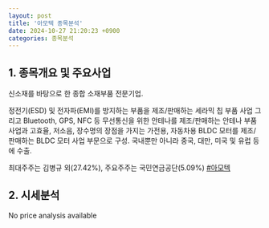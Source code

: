 ```yaml
---
layout: post
title: '아모텍 종목분석'
date: 2024-10-27 21:20:23 +0900
categories: 종목분석
---
```


## 1. 종목개요 및 주요사업

신소재를 바탕으로 한 종합 소재부품 전문기업. 

정전기(ESD) 및 전자파(EMI)를 방지하는 부품을 제조/판매하는 세라믹 칩 부품 사업 그리고 Bluetooth, GPS, NFC 등 무선통신을 위한 안테나를 제조/판매하는 안테나 부품 사업과 고효율, 저소음, 장수명의 장점을 가지는 가전용, 자동차용 BLDC 모터를 제조/판매하는 BLDC 모터 사업 부문으로 구성. 국내뿐만 아니라 중국, 대만, 미국 및 유럽 등에 수출.

최대주주는 김병규 외(27.42%), 주요주주는 국민연금공단(5.09%)
[#아모텍](#)

## 2. 시세분석

No price analysis available
